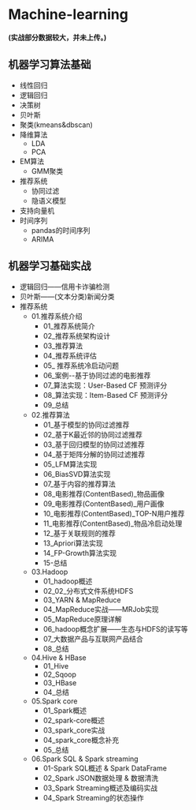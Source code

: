 # Machine-learning

**(实战部分数据较大，并未上传。)**

## 机器学习算法基础
- 线性回归
- 逻辑回归
- 决策树
- 贝叶斯
- 聚类(kmeans&dbscan)
- 降维算法
   - LDA
   - PCA
- EM算法
   - GMM聚类
- 推荐系统
   - 协同过滤
   - 隐语义模型
- 支持向量机
- 时间序列
   - pandas的时间序列
   - ARIMA   
## 机器学习基础实战
- 逻辑回归——信用卡诈骗检测
- 贝叶斯——(文本分类)新闻分类
- 推荐系统
  - 01.推荐系统介绍
    - 01_推荐系统简介
    - 02_推荐系统架构设计
    - 03_推荐算法
    - 04_推荐系统评估
    - 05_ 推荐系统冷启动问题
    - 06_案例--基于协同过滤的电影推荐
    - 07_算法实现：User-Based CF 预测评分
    - 08_算法实现：Item-Based CF 预测评分
    - 09_总结
  - 02.推荐算法
    - 01_基于模型的协同过滤推荐
    - 02_基于K最近邻的协同过滤推荐
    - 03_基于回归模型的协同过滤推荐
    - 04_基于矩阵分解的协同过滤推荐
    - 05_LFM算法实现
    - 06_BiasSVD算法实现
    - 07_基于内容的推荐算法
    - 08_电影推荐(ContentBased)_物品画像
    - 09_电影推荐(ContentBased)_用户画像
    - 10_电影推荐(ContentBased)_TOP-N用户推荐
    - 11_电影推荐(ContentBased)_物品冷启动处理
    - 12_基于关联规则的推荐
    - 13_Apriori算法实现
    - 14_FP-Growth算法实现
    - 15-总结
  - 03.Hadoop
    - 01_hadoop概述
    - 02_02_分布式文件系统HDFS
    - 03_YARN & MapReduce
    - 04_MapReduce实战——MRJob实现
    - 05_MapReduce原理详解
    - 06_hadoop概念扩展——生态与HDFS的读写等
    - 07_大数据产品与互联网产品结合
    - 08_总结
  - 04.Hive & HBase
    - 01_Hive
    - 02_Sqoop
    - 03_HBase
    - 04_总结
  - 05.Spark core
    - 01_Spark概述
    - 02_spark-core概述
    - 03_spark_core实战
    - 04_spark_core概念补充
    - 05_总结
  - 06.Spark SQL & Spark streaming
    - 01-Spark SQL概述 & Spark DataFrame
    - 02_Spark JSON数据处理 & 数据清洗
    - 03_Spark Streaming概述及编码实战
    - 04_Spark Streaming的状态操作


